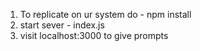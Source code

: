 1. To replicate on ur system do - npm install
2. start sever - index.js
3. visit localhost:3000 to give prompts
